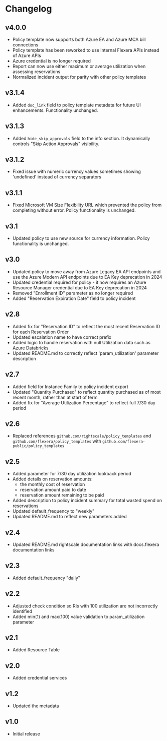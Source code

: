 # Changelog

## v4.0.0

- Policy template now supports both Azure EA and Azure MCA bill connections
- Policy template has been reworked to use internal Flexera APIs instead of Azure APIs
- Azure credential is no longer required
- Report can now use either maximum or average utilization when assessing reservations
- Normalized incident output for parity with other policy templates

## v3.1.4

- Added `doc_link` field to policy template metadata for future UI enhancements. Functionality unchanged.

## v3.1.3

- Added `hide_skip_approvals` field to the info section. It dynamically controls "Skip Action Approvals" visibility.

## v3.1.2

- Fixed issue with numeric currency values sometimes showing 'undefined' instead of currency separators

## v3.1.1

- Fixed Microsoft VM Size Flexibility URL which prevented the policy from completing without error. Policy functionality is unchanged.

## v3.1

- Updated policy to use new source for currency information. Policy functionality is unchanged.

## v3.0

- Updated policy to move away from Azure Legacy EA API endpoints and use the Azure Modern API endpoints due to EA Key deprecation in 2024
- Updated credential required for policy - it now requires an Azure Resource Manager credential due to EA Key deprecation in 2024
- Removed "Enrollment ID" parameter as no longer required
- Added "Reservation Expiration Date" field to policy incident

## v2.8

- Added fix for "Reservation ID" to reflect the most recent Reservation ID for each Reservation Order
- Updated escalation name to have correct prefix
- Added logic to handle reservation with null Utilization data such as Azure Databricks
- Updated README.md to correctly reflect 'param_utilization' parameter description

## v2.7

- Added field for Instance Family to policy incident export
- Updated "Quantity Purchased" to reflect quantity purchased as of most recent month, rather than at start of term
- Added fix for "Average Utilization Percentage" to reflect full 7/30 day period

## v2.6

- Replaced references `github.com/rightscale/policy_templates` and `github.com/flexera/policy_templates` with `github.com/flexera-public/policy_templates`

## v2.5

- Added parameter for 7/30 day utilization lookback period
- Added details on reservation amounts:
  - the monthly cost of reservation
  - reservation amount paid to date
  - reservation amount remaining to be paid
- Added description to policy incident summary for total wasted spend on reservations
- Updated default_frequency to "weekly"
- Updated README.md to reflect new parameters added

## v2.4

- Updated README.md rightscale documentation links with docs.flexera documentation links

## v2.3

- Added default_frequency "daily"

## v2.2

- Adjusted check condition so RIs with 100 utilization are not incorrectly identified
- Added min(1) and max(100) value validation to param_utilization parameter

## v2.1

- Added Resource Table

## v2.0

- Added credential services

## v1.2

- Updated the metadata

## v1.0

- Initial release
